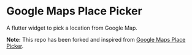 # Google Maps Place Picker

A flutter widget to pick a location from Google Map.

**Note:** This repo has been forked and inspired from [Google Maps Place Picker](https://github.com/fysoul17/google_maps_place_picker).
